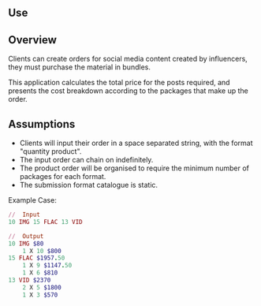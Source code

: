## Use

## Overview

Clients can create orders for social media content created by influencers, they must purchase the material in bundles.

This application calculates the total price for the posts required, and presents the cost breakdown according to the packages that make up the order.

## Assumptions

- Clients will input their order in a space separated string, with the format "quantity product".
- The input order can chain on indefinitely.
- The product order will be organised to require the minimum number of packages for each format.
- The submission format catalogue is static.

Example Case:
```rb
//  Input
10 IMG 15 FLAC 13 VID

//  Output
10 IMG $80
    1 X 10 $800
15 FLAC $1957.50
    1 X 9 $1147.50
    1 X 6 $810
13 VID $2370
    2 X 5 $1800
    1 X 3 $570
```
